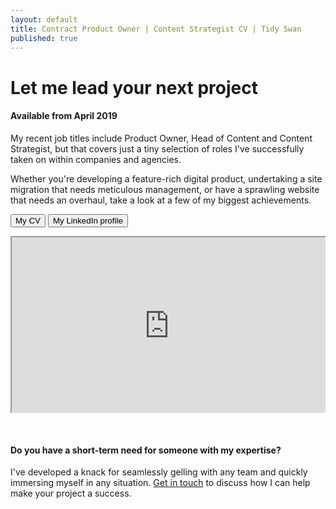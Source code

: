 ```yaml
---
layout: default
title: Contract Product Owner | Content Strategist CV | Tidy Swan
published: true
---
```


# Let me lead your next project

#### Available from April 2019

My recent job titles include Product Owner, Head of Content and Content Strategist, but that covers just a tiny selection of roles I've successfully taken on within companies and agencies.

Whether you're developing a feature-rich digital product, undertaking a site migration that needs meticulous management, or have a sprawling website that needs an overhaul, take a look at a few of my biggest achievements.

<a href="https://drive.google.com/file/d/1i7DcEVEZHrHPi5TwqTzrfX_4YTOf1i89/view" target="_blank"><button class="button">My CV</button></a> <a href="https://www.linkedin.com/in/dannychadburn/" target="_blank"><button class="button">My LinkedIn profile</button></a>

<style>.embed-container { position: relative; padding-bottom: 56.25%; height: 0; overflow: hidden; max-width: 100%; } .embed-container iframe, .embed-container object, .embed-container embed { position: absolute; top: 0; left: 0; width: 100%; height: 100%; }</style><div class='embed-container'><iframe src="https://drive.google.com/file/d/1i7DcEVEZHrHPi5TwqTzrfX_4YTOf1i89/preview"></iframe></div>

&nbsp;

#### Do you have a short-term need for someone with my expertise?

I've developed a knack for seamlessly gelling with any team and quickly immersing myself in any situation. [Get in touch](/contact) to discuss how I can help make your project a success.
